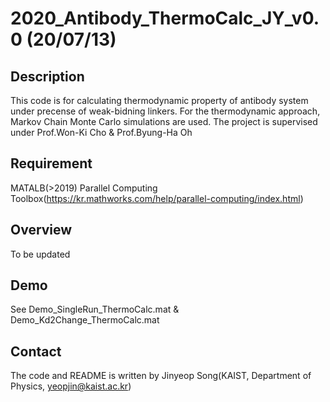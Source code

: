 # 2020_Antibody_ThermoCalc_JY_v0.0 (20/07/13)
 
## Description
This code is for calculating thermodynamic property of antibody system under precense of weak-bidning linkers. For the thermodynamic approach, Markov Chain Monte Carlo simulations are used. The project is supervised under Prof.Won-Ki Cho & Prof.Byung-Ha Oh

## Requirement
MATALB(>2019)
Parallel Computing Toolbox(https://kr.mathworks.com/help/parallel-computing/index.html)

## Overview
To be updated

## Demo
See Demo_SingleRun_ThermoCalc.mat & Demo_Kd2Change_ThermoCalc.mat

## Contact
The code and README is written by Jinyeop Song(KAIST, Department of Physics, yeopjin@kaist.ac.kr)
